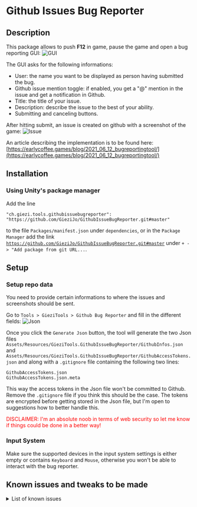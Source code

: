 # Github Issues Bug Reporter
## Description
This package allows to push **F12** in game, pause the game and open a bug reporting GUI:
![GUI](https://filedn.eu/lgUOHeW73WkzUY76gfcY8s5/EarlyCoffee.Games/Images/Blog/BugReporter/GUI.png)

The GUI asks for the following informations:
<ul>
<li>User: the name you want to be displayed as person having submitted the bug.</li>
<li>Github issue mention toggle: if enabled, you get a "@" mention in the issue and get a notification in Github.</li>
<li>Title: the title of your issue.</li>
<li>Description: describe the issue to the best of your ability.</li>
<li>Submitting and canceling buttons.</li>
</ul>

After hitting submit, an issue is created on github with a screenshot of the game:
![Issue](https://filedn.eu/lgUOHeW73WkzUY76gfcY8s5/EarlyCoffee.Games/Images/Blog/BugReporter/Issue.png)

An article describing the implementation is to be found here: [https://earlycoffee.games/blog/2021_06_12_bugreportingtool/](https://earlycoffee.games/blog/2021_06_12_bugreportingtool/)

## Installation
### Using Unity's package manager
Add the line
```
"ch.giezi.tools.githubissuebugreporter": "https://github.com/GieziJo/GithubIssueBugReporter.git#master"
```
to the file `Packages/manifest.json` under `dependencies`, or in the `Package Manager` add the link [`https://github.com/GieziJo/GithubIssueBugReporter.git#master`](https://github.com/GieziJo/GithubIssueBugReporter.git#master) under `+ -> "Add package from git URL...`.

## Setup
### Setup repo data
You need to provide certain informations to where the issues and screenshots should be sent.

Go to `Tools > GieziTools > Github Bug Reporter` and fill in the different fields:
![Json](https://filedn.eu/lgUOHeW73WkzUY76gfcY8s5/EarlyCoffee.Games/Images/Blog/BugReporter/Json.png)

Once you click the `Generate Json` button, the tool will generate the two Json files `Assets/Resources/GieziTools.GithubIssueBugReporter/GithubInfos.json` and `Assets/Resources/GieziTools.GithubIssueBugReporter/GithubAccessTokens.json` and along with a `.gitignore` file containing the following two lines:

```git
GithubAccessTokens.json
GithubAccessTokens.json.meta
```

This way the access tokens in the Json file won't be committed to Github. Remove the `.gitignore` file if you think this should be the case.
The tokens are encrypted before getting stored in the Json file, but I'm open to suggestions how to better handle this.

<span style="color:red">DISCLAIMER: I'm an absolute noob in terms of web security so let me know if things could be done in a better way!</span>

### Input System
Make sure the supported devices in the input system settings is either empty or contains `Keyboard` and `Mouse`, otherwise you won't be able to interact with the bug reporter.

## Known issues and tweaks to be made
<details>
<summary>List of known issues</summary>


</details>
